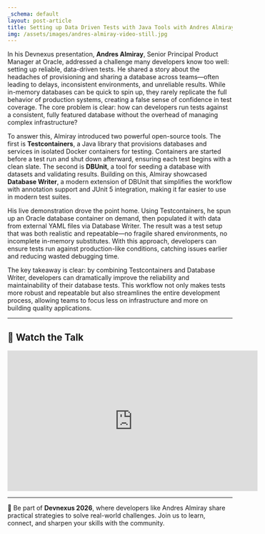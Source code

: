 ```yaml
---
_schema: default
layout: post-article
title: Setting up Data Driven Tests with Java Tools with Andres Almiray
img: /assets/images/andres-almiray-video-still.jpg
---
```


In his Devnexus presentation, **Andres Almiray**, Senior Principal Product Manager at Oracle, addressed a challenge many developers know too well: setting up reliable, data-driven tests. He shared a story about the headaches of provisioning and sharing a database across teams—often leading to delays, inconsistent environments, and unreliable results. While in-memory databases can be quick to spin up, they rarely replicate the full behavior of production systems, creating a false sense of confidence in test coverage. The core problem is clear: how can developers run tests against a consistent, fully featured database without the overhead of managing complex infrastructure?  

To answer this, Almiray introduced two powerful open-source tools. The first is **Testcontainers**, a Java library that provisions databases and services in isolated Docker containers for testing. Containers are started before a test run and shut down afterward, ensuring each test begins with a clean slate. The second is **DBUnit**, a tool for seeding a database with datasets and validating results. Building on this, Almiray showcased **Database Writer**, a modern extension of DBUnit that simplifies the workflow with annotation support and JUnit 5 integration, making it far easier to use in modern test suites.  

His live demonstration drove the point home. Using Testcontainers, he spun up an Oracle database container on demand, then populated it with data from external YAML files via Database Writer. The result was a test setup that was both realistic and repeatable—no fragile shared environments, no incomplete in-memory substitutes. With this approach, developers can ensure tests run against production-like conditions, catching issues earlier and reducing wasted debugging time.  

The key takeaway is clear: by combining Testcontainers and Database Writer, developers can dramatically improve the reliability and maintainability of their database tests. This workflow not only makes tests more robust and repeatable but also streamlines the entire development process, allowing teams to focus less on infrastructure and more on building quality applications.  

---

## 🎥 Watch the Talk  

<iframe width="560" height="315" src="https://www.youtube.com/embed/XxRsjxR-Bwk" title="Reliable Database Testing with Testcontainers and Database Writer" frameborder="0" allowfullscreen></iframe>  

---

🚀 Be part of **Devnexus 2026**, where developers like Andres Almiray share practical strategies to solve real-world challenges. Join us to learn, connect, and sharpen your skills with the community.  

